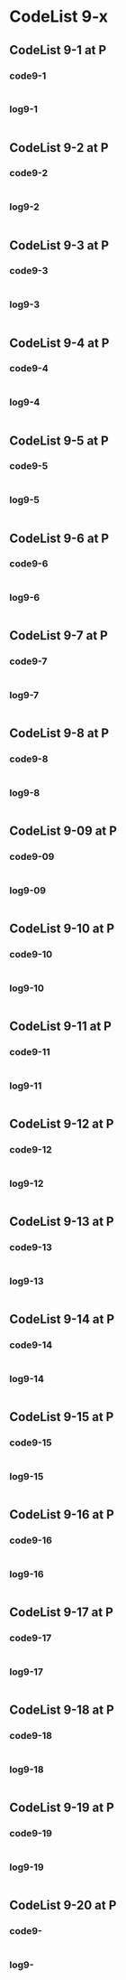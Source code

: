 
# CodeList 9-x

## CodeList 9-1 at P

### code9-1

```c


```

### log9-1

```bash


```

## CodeList 9-2 at P

### code9-2

```c


```

### log9-2

```bash


```

## CodeList 9-3 at P

### code9-3

```c


```

### log9-3

```bash


```

## CodeList 9-4 at P

### code9-4

```c


```

### log9-4

```bash


```

## CodeList 9-5 at P

### code9-5

```c


```

### log9-5

```bash


```

## CodeList 9-6 at P

### code9-6

```c


```

### log9-6

```bash


```

## CodeList 9-7 at P

### code9-7

```c


```

### log9-7

```bash


```

## CodeList 9-8 at P

### code9-8

```c


```

### log9-8

```bash


```

## CodeList 9-09 at P

### code9-09

```c


```

### log9-09

```bash


```

## CodeList 9-10 at P

### code9-10

```c


```

### log9-10

```bash


```

## CodeList 9-11 at P

### code9-11

```c


```

### log9-11

```bash


```

## CodeList 9-12 at P

### code9-12

```c


```

### log9-12

```bash


```

## CodeList 9-13 at P

### code9-13

```c


```

### log9-13

```bash


```

## CodeList 9-14 at P

### code9-14

```c


```

### log9-14

```bash


```

## CodeList 9-15 at P

### code9-15

```c


```

### log9-15

```bash


```

## CodeList 9-16 at P

### code9-16

```c


```

### log9-16

```bash


```

## CodeList 9-17 at P

### code9-17

```c


```

### log9-17

```bash


```

## CodeList 9-18 at P

### code9-18

```c


```

### log9-18

```bash


```

## CodeList 9-19 at P

### code9-19

```c


```

### log9-19

```bash


```

## CodeList 9-20 at P

### code9-

```c


```

### log9-

```bash


```